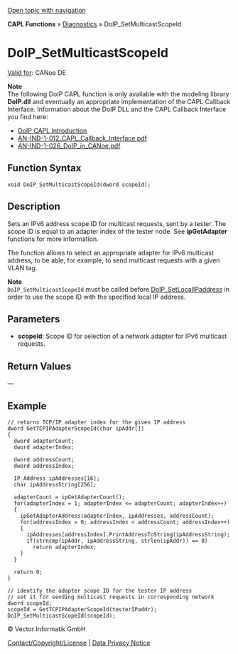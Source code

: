 [Open topic with navigation](../../../../../CANoeDEFamily.htm#Topics/CAPLFunctions/Diagnostics/Functions/CAPLfunctionDoIPSetMulticastScopeId.md)

**CAPL Functions** » [Diagnostics](../CAPLfunctionsDiagnosticsOverview.md) » DoIP_SetMulticastScopeId

# DoIP_SetMulticastScopeId

[Valid for](../../../Shared/FeatureAvailability.md): CANoe DE

**Note**  
The following DoIP CAPL function is only available with the modeling library **DoIP.dll** and eventually an appropriate implementation of the CAPL Callback Interface. Information about the DoIP DLL and the CAPL Callback Interface you find here:

- [DoIP CAPL Introduction](../CAPLDiagnosticDoIP.md)
- [AN-IND-1-012_CAPL_Callback_Interface.pdf](javascript:startDemoLoader('AN-IND-1-012_CAPL_Callback_Interface.pdf'))
- [AN-IND-1-026_DoIP_in_CANoe.pdf](javascript:startDemoLoader('AN-IND-1-026_DoIP_in_CANoe.pdf'))

## Function Syntax

```plaintext
void DoIP_SetMulticastScopeId(dword scopeId);
```

## Description

Sets an IPv6 address scope ID for multicast requests, sent by a tester. The scope ID is equal to an adapter index of the tester node. See **ipGetAdapter** functions for more information.

The function allows to select an appropriate adapter for IPv6 multicast address, to be able, for example, to send multicast requests with a given VLAN tag.

**Note**  
`DoIP_SetMulticastScopeId` must be called before [DoIP_SetLocalIPaddress](CAPLfunctionDoIPSetLocalIPaddress.md) in order to use the scope ID with the specified local IP address.

## Parameters

- **scopeId**: Scope ID for selection of a network adapter for IPv6 multicast requests.

## Return Values

—

## Example

```plaintext
// returns TCP/IP adapter index for the given IP address
dword GetTCPIPAdapterScopeId(char ipAddr[])
{
  dword adapterCount;
  dword adapterIndex;

  dword addressCount;
  dword addressIndex;

  IP_Address ipAddresses[16];
  char ipAddressString[256];

  adapterCount = ipGetAdapterCount();
  for(adapterIndex = 1; adapterIndex <= adapterCount; adapterIndex++)
  {
    ipGetAdapterAddress(adapterIndex, ipAddresses, addressCount);
    for(addressIndex = 0; addressIndex < addressCount; addressIndex++)
    {
      ipAddresses[addressIndex].PrintAddressToString(ipAddressString);
      if(strncmp(ipAddr, ipAddressString, strlen(ipAddr)) == 0)
        return adapterIndex;
    }
  }

  return 0;
}

// identify the adapter scope ID for the tester IP address
// set it for sending multicast requests in corresponding network
dword scopeId;
scopeId = GetTCPIPAdapterScopeId(testerIPaddr);
DoIP_SetMulticastScopeId(scopeId);
```

© Vector Informatik GmbH

[Contact/Copyright/License](../../../Shared/ContactCopyrightLicense.md) | [Data Privacy Notice](https://www.vector.com/int/en/company/get-info/privacy-policy/)